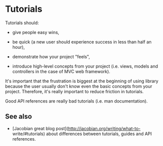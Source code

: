 Tutorials
=========

Tutorials should:

- give people easy wins,

- be quick (a new user should experience success in less than half an hour),

- demonstrate how your project "feels",

- introduce high-level concepts from your project (i.e. views, models and
  controllers in the case of MVC web framework).

It's important that the frustration is biggest at the beginning of using
library because the user usually don't know even the basic concepts from your
project. Therefore, it's really important to reduce friction in tutorials.

Good API references are really bad tutorials (i.e. man documentation).

See also
--------

- [Jacobian great blog post](http://jacobian.org/writing/what-to-
  write/#tutorials) about differences between tutorials, guides and API
  references.